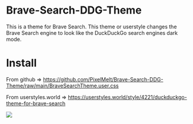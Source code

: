# Brave-Search-DDG-Theme
This is a theme for Brave Search. This theme or userstyle changes the Brave Search engine to look like the DuckDuckGo search engines dark mode.

# Install

From github => https://github.com/PixelMelt/Brave-Search-DDG-Theme/raw/main/BraveSearchTheme.user.css

From userstyles.world => https://userstyles.world/style/4221/duckduckgo-theme-for-brave-search

[![](https://userstyles.world/preview/4221/0.webp)](https://userstyles.world/style/4221/duckduckgo-theme-for-brave-search)
